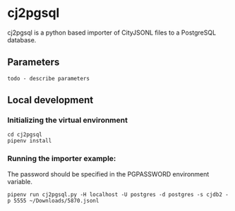 # cj2pgsql
cj2pgsql is a python based importer of CityJSONL files to a PostgreSQL database.

## Parameters
    todo - describe parameters

## Local development
### Initializing the virtual environment
```
cd cj2pgsql
pipenv install
```

### Running the importer example:
The password should be specified in the PGPASSWORD environment variable.

```
pipenv run cj2pgsql.py -H localhost -U postgres -d postgres -s cjdb2 -p 5555 ~/Downloads/5870.jsonl
```





